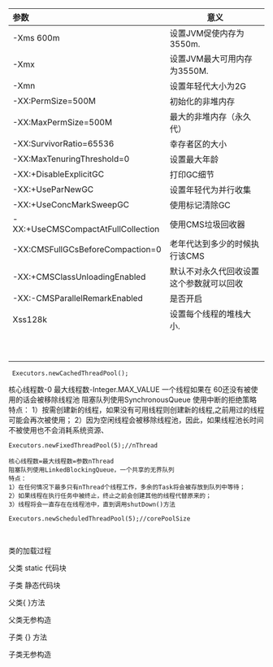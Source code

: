 | 参数                               | 意义                                     |
| :--------------------------------- | ---------------------------------------- |
| -Xms 600m                          | 设置JVM促使内存为3550m.                  |
| -Xmx                               | 设置JVM最大可用内存为3550M.              |
| -Xmn                               | 设置年轻代大小为2G                       |
| -XX:PermSize=500M                  | 初始化的非堆内存                         |
| -XX:MaxPermSize=500M               | 最大的非堆内存（永久代）                 |
| -XX:SurvivorRatio=65536            | 幸存者区的大小                           |
| -XX:MaxTenuringThreshold=0         | 设置最大年龄                             |
| -XX:+DisableExplicitGC             | 打印GC细节                               |
| -XX:+UseParNewGC                   | 设置年轻代为并行收集                     |
| -XX:+UseConcMarkSweepGC            | 使用标记清除GC                           |
| -XX:+UseCMSCompactAtFullCollection | 使用CMS垃圾回收器                        |
| -XX:CMSFullGCsBeforeCompaction=0   | 老年代达到多少的时候执行该CMS            |
| -XX:+CMSClassUnloadingEnabled      | 默认不对永久代回收设置这个参数就可以回收 |
| -XX:-CMSParallelRemarkEnabled      | 是否开启                                 |
| Xss128k                            | 设置每个线程的堆栈大小.                  |
|                                    |                                          |
|                                    |                                          |
|                                    |                                          |
|                                    |                                          |
|                                    |                                          |
|                                    |                                          |
|                                    |                                          |
|                                    |                                          |
|                                    |                                          |

` Executors.newCachedThreadPool();`

核心线程数-0
最大线程数-Integer.MAX_VALUE
一个线程如果在 60还没有被使用的话会被移除线程池
阻塞队列使用SynchronousQueue
使用中断的拒绝策略
特点：
1）按需创建新的线程，如果没有可用线程则创建新的线程,之前用过的线程可能会再次被使用；
2）因为空闲线程会被移除线程池，因此，如果线程池长时间不被使用也不会消耗系统资源、

`Executors.newFixedThreadPool(5);//nThread`

    核心线程数=最大线程数=参数nThread
    阻塞队列使用LinkedBlockingQueue，一个共享的无界队列
    特点：
    1）在任何情况下最多只有nThread个线程工作，多余的Task将会被存放到队列中等待；
    2）如果线程在执行任务中被终止，终止之前会创建其他的线程代替原来的；
    3）线程将会一直存在在线程池中，直到调用shutDown()方法

`Executors.newScheduledThreadPool(5);//corePoolSize`

​    



类的加载过程  

父类 static 代码块

子类 静态代码块

父类{ }方法

父类无参构造

子类 {} 方法

子类无参构造

## 